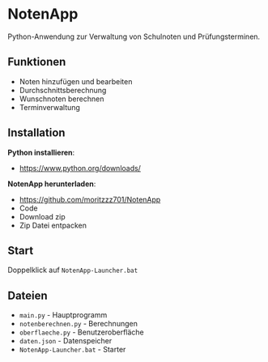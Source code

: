 # NotenApp

Python-Anwendung zur Verwaltung von Schulnoten und Prüfungsterminen.

## Funktionen

- Noten hinzufügen und bearbeiten
- Durchschnittsberechnung
- Wunschnoten berechnen
- Terminverwaltung

## Installation

**Python installieren**:
- https://www.python.org/downloads/

**NotenApp herunterladen**:
- https://github.com/moritzzz701/NotenApp
- Code
- Download zip
- Zip Datei entpacken

## Start

Doppelklick auf `NotenApp-Launcher.bat`

## Dateien

- `main.py` - Hauptprogramm
- `notenberechnen.py` - Berechnungen
- `oberflaeche.py` - Benutzeroberfläche
- `daten.json` - Datenspeicher
- `NotenApp-Launcher.bat` - Starter

